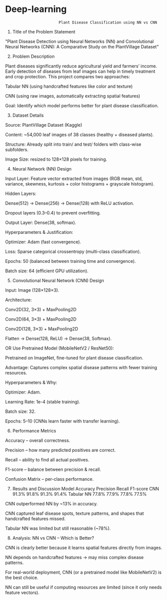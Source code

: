 # Deep-learning

                            Plant Disease Classification using NN vs CNN
1. Title of the Problem Statement

"Plant Disease Detection using Neural Networks (NN) and Convolutional Neural Networks (CNN): A Comparative Study on the PlantVillage Dataset"

2. Problem Description

Plant diseases significantly reduce agricultural yield and farmers’ income. Early detection of diseases from leaf images can help in timely treatment and crop protection.
This project compares two approaches:

Tabular NN (using handcrafted features like color and texture)

CNN (using raw images, automatically extracting spatial features)

Goal: Identify which model performs better for plant disease classification.

3. Dataset Details

Source: PlantVillage Dataset (Kaggle)

Content: ~54,000 leaf images of 38 classes (healthy + diseased plants).

Structure: Already split into train/ and test/ folders with class-wise subfolders.

Image Size: resized to 128×128 pixels for training.

4. Neural Network (NN) Design

Input Layer: Feature vector extracted from images (RGB mean, std, variance, skewness, kurtosis + color histograms + grayscale histogram).

Hidden Layers:

Dense(512) → Dense(256) → Dense(128) with ReLU activation.

Dropout layers (0.3–0.4) to prevent overfitting.

Output Layer: Dense(38, softmax).

Hyperparameters & Justification:

Optimizer: Adam (fast convergence).

Loss: Sparse categorical crossentropy (multi-class classification).

Epochs: 50 (balanced between training time and convergence).

Batch size: 64 (efficient GPU utilization).

5. Convolutional Neural Network (CNN) Design

Input: Image (128×128×3).

Architecture:

Conv2D(32, 3×3) + MaxPooling2D

Conv2D(64, 3×3) + MaxPooling2D

Conv2D(128, 3×3) + MaxPooling2D

Flatten → Dense(128, ReLU) → Dense(38, Softmax).

OR Use Pretrained Model (MobileNetV2 / ResNet50):

Pretrained on ImageNet, fine-tuned for plant disease classification.

Advantage: Captures complex spatial disease patterns with fewer training resources.

Hyperparameters & Why:

Optimizer: Adam.

Learning Rate: 1e-4 (stable training).

Batch size: 32.

Epochs: 5–10 (CNNs learn faster with transfer learning).

6. Performance Metrics

Accuracy – overall correctness.

Precision – how many predicted positives are correct.

Recall – ability to find all actual positives.

F1-score – balance between precision & recall.

Confusion Matrix – per-class performance.

7. Results and Discussion
Model	Accuracy	Precision	Recall	F1-score
CNN	91.3%	91.8%	91.3%	91.4%
Tabular NN	77.8%	77.9%	77.8%	77.5%

CNN outperformed NN by ~13% in accuracy.

CNN captured leaf disease spots, texture patterns, and shapes that handcrafted features missed.

Tabular NN was limited but still reasonable (~78%).

8. Analysis: NN vs CNN – Which is Better?

CNN is clearly better because it learns spatial features directly from images.

NN depends on handcrafted features → may miss complex disease patterns.

For real-world deployment, CNN (or a pretrained model like MobileNetV2) is the best choice.

NN can still be useful if computing resources are limited (since it only needs feature vectors).
